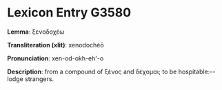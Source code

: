 # Lexicon Entry G3580

**Lemma**: ξενοδοχέω

**Transliteration (xlit)**: xenodochéō

**Pronunciation**: xen-od-okh-eh'-o

**Description**:
from a compound of ξένος and δέχομαι; to be hospitable:--lodge strangers.
